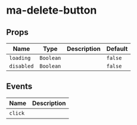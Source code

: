 # ma-delete-button

## Props

| Name       | Type      | Description | Default |
| ---------- | --------- | ----------- | ------- |
| `loading`  | `Boolean` |             | `false` |
| `disabled` | `Boolean` |             | `false` |

## Events

| Name    | Description |
| ------- | ----------- |
| `click` | &nbsp;      |


